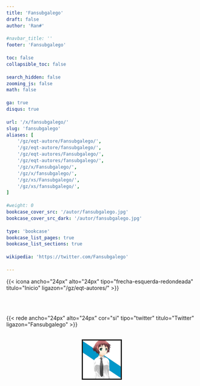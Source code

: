 ```yaml
---
title: 'Fansubgalego'
draft: false
author: 'Ran#'

#navbar_title: ''
footer: 'Fansubgalego'

toc: false
collapsible_toc: false

search_hidden: false
zooming_js: false
math: false

ga: true
disqus: true

url: '/x/fansubgalego/'
slug: 'fansubgalego'
aliases: [
    '/gz/eqt-autore/Fansubgalego/',
    '/gz/eqt-autore/fansubgalego/',
    '/gz/eqt-autores/Fansubgalego/',
    '/gz/eqt-autores/fansubgalego/',
    '/gz/x/Fansubgalego/',
    '/gz/x/fansubgalego/',
    '/gz/xs/Fansubgalego/',
    '/gz/xs/fansubgalego/',
]

#weight: 0
bookcase_cover_src: '/autor/fansubgalego.jpg'
bookcase_cover_src_dark: '/autor/fansubgalego.jpg'

type: 'bookcase'
bookcase_list_pages: true
bookcase_list_sections: true

wikipedia: 'https://twitter.com/Fansubgalego'

---
```


{{< icona ancho="24px" alto="24px" tipo="frecha-esquerda-redondeada" titulo="Inicio" ligazon="/gz/eqt-autores/" >}}

<br>
<br>

{{< rede ancho="24px" alto="24px" cor="si" tipo="twitter" titulo="Twitter" ligazon="Fansubgalego" >}}

<br>

<div style="text-align: center">
<img style="border: 3px solid currentColor" height=100 title="Fansubgalego" alt="Fansubgalego" src="/autor/fansubgalego.jpg">
</div>

<br>
